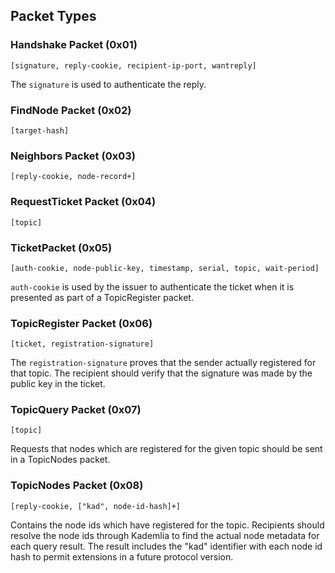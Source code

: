 ## Packet Types

### Handshake Packet (0x01)

  `[signature, reply-cookie, recipient-ip-port, wantreply]`
  
  The `signature` is used to authenticate the reply.

### FindNode Packet (0x02)

  `[target-hash]`

### Neighbors Packet (0x03)

  `[reply-cookie, node-record+]`

### RequestTicket Packet (0x04)

  `[topic]`

### TicketPacket (0x05)

  `[auth-cookie, node-public-key, timestamp, serial, topic, wait-period]`

`auth-cookie` is used by the issuer to authenticate the ticket when it is
presented as part of a TopicRegister packet.
  
### TopicRegister Packet (0x06)

  `[ticket, registration-signature]`
  
The `registration-signature` proves that the sender actually registered for that topic.
The recipient should verify that the signature was made by the public key in the ticket.
    
### TopicQuery Packet (0x07)

  `[topic]`
    
Requests that nodes which are registered for the given topic should be sent in a
TopicNodes packet.
    
### TopicNodes Packet (0x08)

  `[reply-cookie, ["kad", node-id-hash]+]`
  
Contains the node ids which have registered for the topic. Recipients should resolve the
node ids through Kademlia to find the actual node metadata for each query result. The
result includes the "kad" identifier with each node id hash to permit extensions in a
future protocol version.

